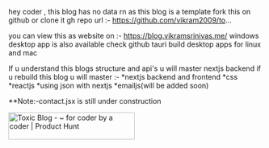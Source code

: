 hey coder ,
this blog has no data rn
as this blog is a template
fork this on github or clone it
gh repo url :- https://github.com/vikram2009/to...

you can view this as website on :- https://blog.vikramsrinivas.me/
windows desktop app is also available check github
tauri build desktop apps for linux and mac

If u understand this blogs structure and api's u will master nextjs backend
if u rebuild this blog u will master :-
*nextjs backend and frontend
*css
*reactjs
*using json with nextjs
*emailjs(will be added soon)

**Note:-contact.jsx is still under construction




<a href="https://www.producthunt.com/posts/toxic-blog?utm_source=badge-featured&utm_medium=badge&utm_souce=badge-toxic&#0045;blog" target="_blank"><img src="https://api.producthunt.com/widgets/embed-image/v1/featured.svg?post_id=361713&theme=dark" alt="Toxic&#0032;Blog - &#0126;&#0032;for&#0032;coder&#0032;by&#0032;a&#0032;coder | Product Hunt" style="width: 250px; height: 54px;" width="250" height="54" /></a>
